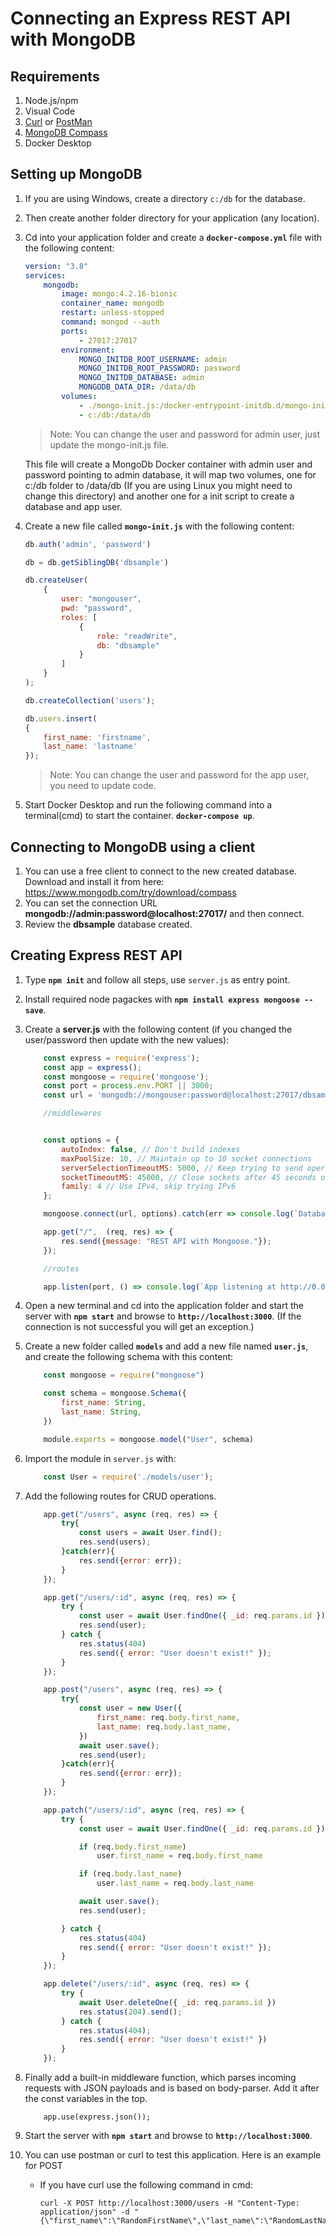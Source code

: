 # Connecting an Express REST API with MongoDB

## Requirements
1. Node.js/npm
2. Visual Code
3. [Curl](https://curl.se/windows/) or [PostMan](https://www.postman.com/downloads/)
4. [MongoDB Compass](https://www.mongodb.com/try/download/compass)
5. Docker Desktop

## Setting up MongoDB  
1. If you are using Windows, create a directory `c:/db` for the database.
2. Then create another folder directory for your application (any location). 
3. Cd into your application folder and create a **`docker-compose.yml`** file with the following content:

    ```yaml
    version: "3.8"
    services:
        mongodb:
            image: mongo:4.2.16-bionic
            container_name: mongodb
            restart: unless-stopped
            command: mongod --auth
            ports:
                - 27017:27017
            environment:
                MONGO_INITDB_ROOT_USERNAME: admin
                MONGO_INITDB_ROOT_PASSWORD: password
                MONGO_INITDB_DATABASE: admin
                MONGODB_DATA_DIR: /data/db
            volumes:
                - ./mongo-init.js:/docker-entrypoint-initdb.d/mongo-init.js:ro
                - c:/db:/data/db
    ```
    >Note: You can change the user and password for admin user, just update the mongo-init.js file.

    This file will create a MongoDb Docker container with admin user and password pointing to admin database, it will map two volumes, one for c:/db folder to /data/db (If you are using Linux you might need to change this directory) and another one for a init script to create a database and app user.

4. Create a new file called **`mongo-init.js`** with the following content:
    ```javascript
    db.auth('admin', 'password')

    db = db.getSiblingDB('dbsample')

    db.createUser(
        {
            user: "mongouser",
            pwd: "password",
            roles: [
                {
                    role: "readWrite",
                    db: "dbsample"
                }
            ]
        }
    );

    db.createCollection('users');

    db.users.insert(
    {
        first_name: 'firstname',
        last_name: 'lastname'
    });
    ```
    >Note: You can change the user and password for the app user, you need to update code.

5. Start Docker Desktop and run the following command into a terminal(cmd) to start the container. **`docker-compose up`**.

## Connecting to MongoDB using a client
1. You can use a free client to connect to the new created database. Download and install it from here: https://www.mongodb.com/try/download/compass
2. You can set the connection URL **mongodb://admin:password@localhost:27017/** and then connect.
3. Review the **dbsample** database created.

## Creating Express REST API
1. Type **`npm init`** and follow all steps, use `server.js` as entry point.
2. Install required node pagackes with **`npm install express mongoose --save`**.
2. Create a **server.js** with the following content (if you changed the user/password then update with the new values):
    ```javascript
        const express = require('express');
        const app = express();
        const mongoose = require('mongoose');
        const port = process.env.PORT || 3000;
        const url = 'mongodb://mongouser:password@localhost:27017/dbsample';

        //middlewares


        const options = {
            autoIndex: false, // Don't build indexes
            maxPoolSize: 10, // Maintain up to 10 socket connections
            serverSelectionTimeoutMS: 5000, // Keep trying to send operations for 5 seconds
            socketTimeoutMS: 45000, // Close sockets after 45 seconds of inactivity
            family: 4 // Use IPv4, skip trying IPv6
        };

        mongoose.connect(url, options).catch(err => console.log(`Database client was not able to connect, Error: ${err}`));

        app.get("/",  (req, res) => {
            res.send({message: "REST API with Mongoose."});
        });

        //routes

        app.listen(port, () => console.log(`App listening at http://0.0.0.0:${port}`));

    ```

3. Open a new terminal and cd into the application folder and start the server with **`npm start`** and browse to **`http://localhost:3000`**. (If the connection is not successful you will get an exception.)
4. Create a new folder called **`models`** and add a new file named **`user.js`**, and create the following schema with this content:
    ```javascript
        const mongoose = require("mongoose")

        const schema = mongoose.Schema({
            first_name: String,
            last_name: String,
        })

        module.exports = mongoose.model("User", schema)
    ```
5. Import the module in `server.js` with:
    ```javascript
        const User = require('./models/user');
    ```
6. Add the following routes for CRUD operations. 
    ```javascript
        app.get("/users", async (req, res) => {
            try{
                const users = await User.find();
                res.send(users);
            }catch(err){
                res.send({error: err});
            }
        });

        app.get("/users/:id", async (req, res) => {
            try {
                const user = await User.findOne({ _id: req.params.id })
                res.send(user);
            } catch {
                res.status(404)
                res.send({ error: "User doesn't exist!" });
            }
        });

        app.post("/users", async (req, res) => {
            try{
                const user = new User({
                    first_name: req.body.first_name,
                    last_name: req.body.last_name,
                })
                await user.save();
                res.send(user);
            }catch(err){
                res.send({error: err});
            }
        });

        app.patch("/users/:id", async (req, res) => {
            try {
                const user = await User.findOne({ _id: req.params.id })

                if (req.body.first_name)
                    user.first_name = req.body.first_name

                if (req.body.last_name) 
                    user.last_name = req.body.last_name

                await user.save();
                res.send(user);

            } catch {
                res.status(404)
                res.send({ error: "User doesn't exist!" });
            }
        });

        app.delete("/users/:id", async (req, res) => {
            try {
                await User.deleteOne({ _id: req.params.id })
                res.status(204).send();
            } catch {
                res.status(404);
                res.send({ error: "User doesn't exist!" })
            }
        });
    ```
7. Finally add a built-in middleware function, which parses incoming requests with JSON payloads and is based on body-parser. Add it after the const variables in the top.
    ```
        app.use(express.json());
    ```
8. Start the server with **`npm start`** and browse to **`http://localhost:3000`**.
9. You can use postman or curl to test this application. Here is an example for POST
   - If you have curl use the following command in cmd: 
        ```
        curl -X POST http://localhost:3000/users -H "Content-Type: application/json" -d "{\"first_name\":\"RandomFirstName\",\"last_name\":\"RandomLastName\"}"
        ```
